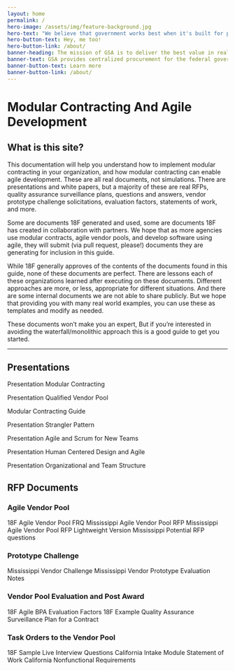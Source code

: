 ```yaml
---
layout: home
permalink: /
hero-image: /assets/img/feature-background.jpg
hero-text: "We believe that government works best when it's built for people. "
hero-button-text: Hey, me too!
hero-button-link: /about/
banner-heading: The mission of GSA is to deliver the best value in real estate, acquisition, and technology services to government and the American people.
banner-text: GSA provides centralized procurement for the federal government, offering billions of dollars worth of products, services, and facilities that federal agencies need to serve the public.
banner-button-text: Learn more
banner-button-link: /about/
---
```

# Modular Contracting And Agile Development
## What is this site?
This documentation will help you understand how to implement modular contracting in your organization, and how modular contracting can enable agile development. These are all real documents, not simulations. There are presentations and white papers, but a majority of these are real RFPs, quality assurance surveillance plans, questions and answers, vendor prototype challenge solicitations, evaluation factors, statements of work, and more. 

Some are documents 18F generated and used, some are documents 18F has created in collaboration with partners. We hope that as more agencies use modular contracts, agile vendor pools, and develop software using agile, they will submit (via pull request, please!) documents they are generating for inclusion in this guide.

While 18F generally approves of the contents of the documents found in this guide, none of these documents are perfect. There are lessons each of these organizations learned after executing on these documents. Different approaches are more, or less, appropriate for different situations. And there are some internal documents we are not able to share publicly. But we hope that providing you with many real world examples, you can use these as templates and modify as needed.

These documents won’t make you an expert, But if you’re interested in avoiding the waterfall/monolithic approach this is a good guide to get you started.

---

## Presentations
Presentation Modular Contracting

Presentation Qualified Vendor Pool

Modular Contracting Guide

Presentation Strangler Pattern

Presentation Agile and Scrum for New Teams

Presentation Human Centered Design and Agile

Presentation Organizational and Team Structure

## RFP Documents

### Agile Vendor Pool
18F Agile Vendor Pool FRQ
Mississippi Agile Vendor Pool RFP
Mississippi Agile Vendor Pool RFP Lightweight Version
Mississippi Potential RFP questions

### Prototype Challenge
Mississippi Vendor Challenge
Mississippi Vendor Prototype Evaluation Notes

### Vendor Pool Evaluation and Post Award
18F Agile BPA Evaluation Factors
18F Example Quality Assurance Surveillance Plan for a Contract


### Task Orders to the Vendor Pool 
18F Sample Live Interview Questions
California Intake Module Statement of Work
California Nonfunctional Requirements
